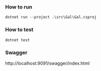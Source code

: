 ### How to run
`dotnet run --project .\src\Gal\Gal.csproj`

### How to test
`dotnet test`

### Swagger
http://localhost:9091/swagger/index.html